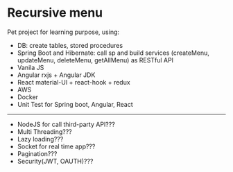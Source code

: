 # Recursive menu
Pet project for learning purpose, using:
- DB:  create tables, stored procedures
- Spring Boot and Hibernate: call sp and build services (createMenu, updateMenu, deleteMenu, getAllMenu) as RESTful API
- Vanila JS
- Angular rxjs + Angular JDK
- React material-UI + react-hook + redux
- AWS
- Docker
- Unit Test for Spring boot, Angular, React
------------------------------------------

- NodeJS for call third-party API??? 
- Multi Threading???
- Lazy loading???
- Socket for real time app???
- Pagination???
- Security(JWT, OAUTH)???
